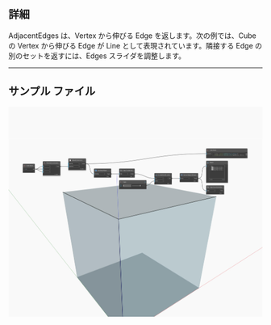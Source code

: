 ## 詳細
AdjacentEdges は、Vertex から伸びる Edge を返します。次の例では、Cube の Vertex から伸びる Edge が Line として表現されています。隣接する Edge の別のセットを返すには、Edges スライダを調整します。
___
## サンプル ファイル

![AdjacentEdges](./Autodesk.DesignScript.Geometry.Vertex.AdjacentEdges_img.jpg)

